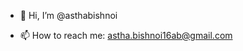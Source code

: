 - 👋 Hi, I’m @asthabishnoi

- 📫 How to reach me: astha.bishnoi16ab@gmail.com

<!---
asthabishnoi/asthabishnoi is a ✨ special ✨ repository because its `README.md` (this file) appears on your GitHub profile.
You can click the Preview link to take a look at your changes.
--->

